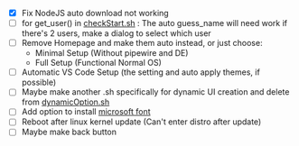 - [x]  Fix NodeJS auto download not working
- [ ] for get_user() in [checkStart.sh](https://github.com/ChrLos/alpine-setup/blob/main/lib/checkStart.sh) : The auto guess_name will need work if there's 2 users, make a dialog to select which user
- [ ] Remove Homepage and make them auto instead, or just choose:
  - Minimal Setup (Without pipewire and DE)
  - Full Setup (Functional Normal OS)
- [ ]  Automatic VS Code Setup (the setting and auto apply themes, if possible)
- [ ]  Maybe make another .sh specifically for dynamic UI creation and delete from [dynamicOption.sh](https://github.com/ChrLos/alpine-setup/blob/main/lib/dynamicOption.sh) 
- [ ]  Add option to install [microsoft font](https://unix.stackexchange.com/questions/438257/how-to-install-microsoft-true-type-font-on-alpine-linux)
- [ ]  Reboot after linux kernel update (Can't enter distro after update)
- [ ]  Maybe make back button